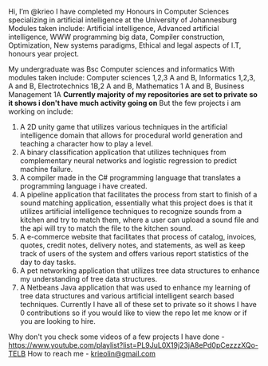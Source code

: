 Hi, I’m @krieo
I have completed my Honours in Computer Sciences specializing in artificial intelligence at the University of Johannesburg
Modules taken include: Artificial intelligence, Advanced artificial 
intelligence, WWW programming big data, Compiler construction, Optimization, New systems 
paradigms, Ethical and legal aspects of I.T, honours year project.

My undergraduate was Bsc Computer sciences and informatics
With modules taken include: Computer sciences 1,2,3 
A and B, Informatics 1,2,3, A and B, Electrotechnics 1B,2 A and B, Mathematics 1 A and B, 
Business Management 1A
**Currently majority of my repositories are set to private so it shows i don't have much activity going on**
But the few projects i am working on include:
1) A 2D unity game that utilizes various techniques in the artificial intelligence domain that allows for procedural world generation and teaching a character how to play a level.
2) A binary classification application that utilizes techniques from complementary neural networks and logistic regression to predict machine failure.
3) A compiler made in the C# programming language that translates a programming language i have created.
4) A pipeline application that facilitates the process from start to finish of a sound matching application, essentially what this project does is that it utilizes artificial intelligence techniques to recognize sounds from a kitchen and try to match them, where a user can upload a sound file and the api will try to match the file to the kitchen sound.
5) A e-commerce website that facilitates that process of catalog, invoices, quotes, credit notes, delivery notes, and statements, as well as keep track of users of the system and offers various report statistics of the day to day tasks.
6) A pet networking application that utilizes tree data structures to enhance my understanding of tree data structures.
7) A Netbeans Java application that was used to enhance my learning of tree data structures and various artificial intelligent search based techniques. 
Currently I have all of these set to private so it shows I have 0 contributions so if you would like to view the repo let me know or if you are looking to hire.

Why don't you check some videos of a few projects I have done - https://www.youtube.com/playlist?list=PL9JuL0X19j23jA8ePd0pCezzzXQo-TELB
How to reach me - krieolin@gmail.com

<!---
krieo/krieo is a ✨ special ✨ repository because its `README.md` (this file) appears on your GitHub profile.
You can click the Preview link to take a look at your changes.
--->
